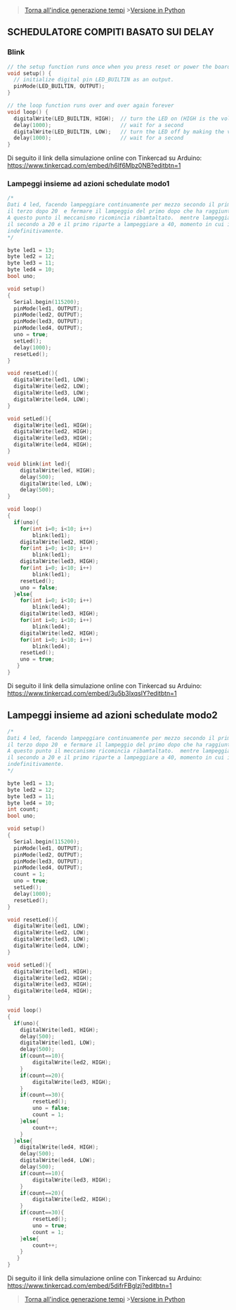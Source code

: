 >[Torna all'indice generazione tempi](indexgenerazionetempi.md)       >[Versione in Python](taskschedpy.md)

## **SCHEDULATORE COMPITI BASATO SUI DELAY**

### **Blink**

```C++
// the setup function runs once when you press reset or power the board
void setup() {
  // initialize digital pin LED_BUILTIN as an output.
  pinMode(LED_BUILTIN, OUTPUT);
}

// the loop function runs over and over again forever
void loop() {
  digitalWrite(LED_BUILTIN, HIGH);  // turn the LED on (HIGH is the voltage level)
  delay(1000);                      // wait for a second
  digitalWrite(LED_BUILTIN, LOW);   // turn the LED off by making the voltage LOW
  delay(1000);                      // wait for a second
}

```

Di seguito il link della simulazione online con Tinkercad su Arduino: https://www.tinkercad.com/embed/h6If6Mbz0NB?editbtn=1

### **Lampeggi insieme ad azioni schedulate modo1**

```C++
/*
Dati 4 led, facendo lampeggiare continuamente per mezzo secondo il primo, accendere il secondo dopo 10 lampeggi, 
il terzo dopo 20  e fermare il lampeggio del primo dopo che ha raggiunto 30 lampeggi. 
A questo punto il meccanismo ricomincia ribamtaltato.  mentre lampeggia il quarto led, si accendonno via via il terzo a 10 lampeggi, 
il secondo a 20 e il primo riparte a lampeggiare a 40, momento in cui il quarto smette di lampeggiare. Il processo continua così 
indefinitivamente.
*/

byte led1 = 13;
byte led2 = 12;
byte led3 = 11;
byte led4 = 10;
bool uno;

void setup()
{
  Serial.begin(115200);
  pinMode(led1, OUTPUT);
  pinMode(led2, OUTPUT);
  pinMode(led3, OUTPUT);
  pinMode(led4, OUTPUT);
  uno = true;
  setLed();
  delay(1000);
  resetLed();
}

void resetLed(){
  digitalWrite(led1, LOW);
  digitalWrite(led2, LOW);
  digitalWrite(led3, LOW);
  digitalWrite(led4, LOW);
}

void setLed(){
  digitalWrite(led1, HIGH);
  digitalWrite(led2, HIGH);
  digitalWrite(led3, HIGH);
  digitalWrite(led4, HIGH);
}

void blink(int led){
	digitalWrite(led, HIGH);
	delay(500);
	digitalWrite(led, LOW);
	delay(500);
}

void loop()
{
  if(uno){
	for(int i=0; i<10; i++)
		blink(led1);
	digitalWrite(led2, HIGH);
	for(int i=0; i<10; i++)
		blink(led1);
	digitalWrite(led3, HIGH);	
	for(int i=0; i<10; i++)
		blink(led1);
	resetLed();
	uno = false;
  }else{
	for(int i=0; i<10; i++)
		blink(led4);
	digitalWrite(led3, HIGH);
	for(int i=0; i<10; i++)
		blink(led4);
	digitalWrite(led2, HIGH);	
	for(int i=0; i<10; i++)
		blink(led4);
	resetLed();
	uno = true;
   }
}
```

Di seguito il link della simulazione online con Tinkercad su Arduino: https://www.tinkercad.com/embed/3u5b3IxqsIY?editbtn=1

## **Lampeggi insieme ad azioni schedulate modo2**

```C++
/*
Dati 4 led, facendo lampeggiare continuamente per mezzo secondo il primo, accendere il secondo dopo 10 lampeggi, 
il terzo dopo 20  e fermare il lampeggio del primo dopo che ha raggiunto 30 lampeggi. 
A questo punto il meccanismo ricomincia ribamtaltato.  mentre lampeggia il quarto led, si accendonno via via il terzo a 10 lampeggi, 
il secondo a 20 e il primo riparte a lampeggiare a 40, momento in cui il quarto smette di lampeggiare. Il processo continua così 
indefinitivamente.
*/

byte led1 = 13;
byte led2 = 12;
byte led3 = 11;
byte led4 = 10;
int count;
bool uno;

void setup()
{
  Serial.begin(115200);
  pinMode(led1, OUTPUT);
  pinMode(led2, OUTPUT);
  pinMode(led3, OUTPUT);
  pinMode(led4, OUTPUT);
  count = 1;
  uno = true;
  setLed();
  delay(1000);
  resetLed();
}

void resetLed(){
  digitalWrite(led1, LOW);
  digitalWrite(led2, LOW);
  digitalWrite(led3, LOW);
  digitalWrite(led4, LOW);
}

void setLed(){
  digitalWrite(led1, HIGH);
  digitalWrite(led2, HIGH);
  digitalWrite(led3, HIGH);
  digitalWrite(led4, HIGH);
}

void loop()
{
  if(uno){
	digitalWrite(led1, HIGH);
	delay(500);
	digitalWrite(led1, LOW);
	delay(500);
	if(count==10){
		digitalWrite(led2, HIGH);
	}
	if(count==20){
		digitalWrite(led3, HIGH);	
	}
	if(count==30){
		resetLed();
		uno = false;
		count = 1;
	}else{
		count++;
	}
  }else{
	digitalWrite(led4, HIGH);
	delay(500);
	digitalWrite(led4, LOW);
	delay(500);
	if(count==10){
		digitalWrite(led3, HIGH);
	}
	if(count==20){
		digitalWrite(led2, HIGH);	
	}
	if(count==30){
		resetLed();
		uno = true;
		count = 1;
	}else{
		count++;
	}
   }
}
```

Di seguito il link della simulazione online con Tinkercad su Arduino: https://www.tinkercad.com/embed/5difrFBglzj?editbtn=1

>[Torna all'indice generazione tempi](indexgenerazionetempi.md)       >[Versione in Python](taskschedpy.md)
